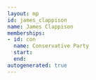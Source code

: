 ```yaml
---
layout: mp
id: james_clappison
name: James Clappison
memberships:
- id: con
  name: Conservative Party
  start: 
  end: 
autogenerated: true
---
```

